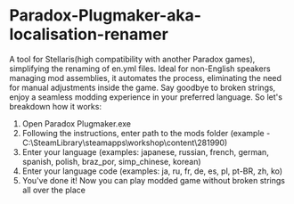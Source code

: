 # Paradox-Plugmaker-aka-localisation-renamer
A tool for Stellaris(high compatibility with another Paradox games), simplifying the renaming of en.yml files. Ideal for non-English speakers managing mod assemblies, it automates the process, eliminating the need for manual adjustments inside the game. Say goodbye to broken strings, enjoy a seamless modding experience in your preferred language.
So let's breakdown how it works:
1. Open Paradox Plugmaker.exe
2. Following the instructions, enter path to the mods folder (example - C:\SteamLibrary\steamapps\workshop\content\281990)
3. Enter your language (examples: japanese, russian, french, german, spanish, polish, braz_por, simp_chinese, korean)
4. Enter your language code (examples: ja, ru, fr, de, es, pl, pt-BR, zh, ko)
5. You've done it! Now you can play modded game without broken strings all over the place

